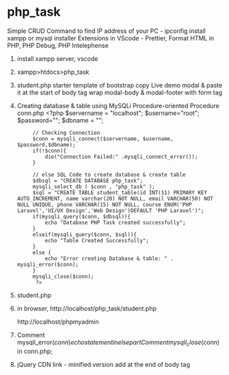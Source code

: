 # php_task
Simple CRUD
Command to find IP address of your PC - ipconfig
install xampp or mysql installer
Extensions in VScode - Prettier, Format HTML in PHP, PHP Debug, PHP Intelephense


1. install xampp server, vscode
2. xampp>htdocs>php_task
3. student.php
	starter template of bootstrap
	copy Live demo modal & paste it at the start of body tag
	wrap modal-body & modal-footer with form tag
	
4. Creating database & table using MySQLi Procedure-oriented Procedure
	conn.php
		     <?php
			$servername = "localhost";
			$username="root";
			$password="";
			$dbname = "";

			// Checking Connection
			$conn = mysqli_connect($servername, $username, $password,$dbname);
			if(!$conn){
				die("Connection Failed:" .mysqli_connect_error());
			}

			// else SQL Code to create database & create table
			$dbsql = "CREATE DATABASE php_task";
			mysqli_select_db ( $conn , "php_task" );
			$sql = "CREATE TABLE student_table(id INT(11) PRIMARY KEY AUTO_INCREMENT, name varchar(20) NOT NULL, email VARCHAR(50) NOT NULL UNIQUE, phone VARCHAR(15) NOT NULL, course ENUM('PHP Laravel','UI/UX Design','Web Design')DEFAULT 'PHP Laravel')";
			if(mysqli_query($conn, $dbsql)){
				echo "Database PHP Task created successfully";
			}
			elseif(mysqli_query($conn, $sql)){
				echo "Table Created Successfully";
			}
			else {
				echo "Error creating Database & table: " . mysqli_error($conn);
			}
			mysqli_close($conn);
		     ?>
	
5. student.php
	<?php
		include('conn.php');
	?>
	
6. in browser,
	http://localhost/php_task/student.php
	
	http://localhost/phpmyadmin
	
7. Comment mysqli_error($conn) echo statement in else part 
   Comment mysqli_close($conn) in conn.php;
	
8. jQuery CDN link - minified version
	add at the end of body tag
